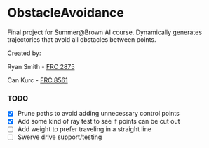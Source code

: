 # ObstacleAvoidance

Final project for Summer@Brown AI course. Dynamically generates trajectories that avoid all obstacles between points.

Created by:

Ryan Smith - [FRC 2875](https://www.thebluealliance.com/team/2875)

Can Kurc - [FRC 8561](https://www.thebluealliance.com/team/8561)

### TODO

- [X] Prune paths to avoid adding unnecessary control points
- [X] Add some kind of ray test to see if points can be cut out
- [ ] Add weight to prefer traveling in a straight line
- [ ] Swerve drive support/testing